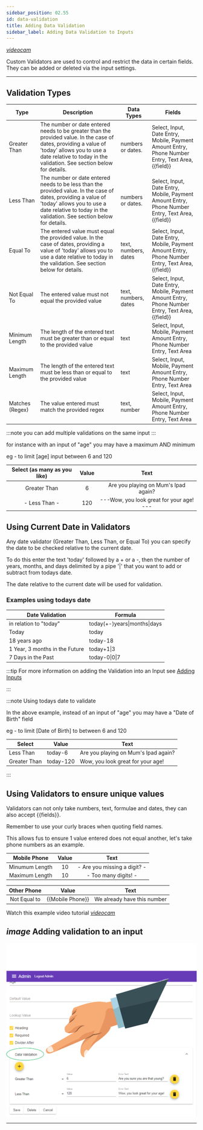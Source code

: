 ```yaml
---
sidebar_position: 02.55
id: data-validation
title: Adding Data Validation
sidebar_label: Adding Data Validation to Inputs
---
```

[<i className="material-icons-h1 end">videocam</i>](/vids/Dashnetics-AddInput.mp4)


Custom Validators are used to control and restrict the data in certain fields.
They can be added or deleted via the input settings.

---

## Validation Types

|Type|	Description	|Data Types|	Fields|
| --- | --- | --- | --- |
|Greater Than|	The number or date entered needs to be greater than the provided value. In the case of dates, providing a value of 'today' allows you to use a date relative to today in the validation. See section below for details.|	numbers or dates.|	Select, Input, Date Entry, Mobile, Payment Amount Entry, Phone Number Entry, Text Area, {{field}}|
|Less Than|	The number or date entered needs to be less than the provided value. In the case of dates, providing a value of 'today' allows you to use a date relative to today in the validation. See section below for details.|	numbers or dates.|	Select, Input, Date Entry, Mobile, Payment Amount Entry, Phone Number Entry, Text Area, {{field}}|
|Equal To|	The entered value must equal the provided value. In the case of dates, providing a value of 'today' allows you to use a date relative to today in the validation. See section below for details.|	text, numbers, dates	|Select, Input, Date Entry, Mobile, Payment Amount Entry, Phone Number Entry, Text Area, {{field}}|
|Not Equal To|	The entered value must not equal the provided value	|text, numbers, dates|	Select, Input, Date Entry, Mobile, Payment Amount Entry, Phone Number Entry, Text Area, {{field}}|
|Minimum Length|	The length of the entered text must be greater than or equal to the provided value	|text	|Select, Input, Mobile, Payment Amount Entry, Phone Number Entry, Text Area|
|Maximum Length|	The length of the entered text must be less than or equal to the provided value|	text|	Select, Input, Mobile, Payment Amount Entry, Phone Number Entry, Text Area|
|Matches (Regex)|	The value entered must match the provided regex	|text, number	|Select, Input, Mobile, Payment Amount Entry, Phone Number Entry, Text Area|

:::note you can add multiple validations on the same input
:::



for instance with an input of "age" you may have a maximum AND minimum

eg - to limit [age] input between 6 and 120

| Select (as many as you like)| Value | Text |
| :---: | :---: | :---: |
|Greater Than| 6 |Are you playing on Mum's Ipad again?|
| <span className="transparent"> -</span> Less Than <span className="transparent"> -</span>|120| <span className="transparent"> ---</span>Wow, you look great for your age!<span className="transparent"> ---</span>|



## Using Current Date in Validators

Any date validator (Greater Than, Less Than, or Equal To) you can specify the date to be checked relative to the current date.

To do this enter the text 'today' followed by a + or a -, then the number of years, months, and days delimited by a pipe '|' that you want to add or subtract from todays date.

The date relative to the current date will be used for validation.


### Examples using todays date

|Date Validation| Formula|
|--- | --- |
|in relation to "today"|today(+-)years&#124;months&#124;days|
|Today|today|
|18 years ago|today-18|
|1 Year, 3 months in the Future|today+1&#124;3|
|7 Days in the Past|today-0&#124;0&#124;7|

:::tip For more information on adding the Validation into an Input see [Adding Inputs](/docs/manuals/beginner/add-input)  

:::



:::note   Using todays date to validate


In the above example, instead of an input of "age" you may have a "Date of Birth" field

eg - to limit [Date of Birth] to between 6 and 120

| Select | Value | Text |
| --- | --- | --- | 
|Less Than | today-6 | Are you playing on Mum's Ipad again? |
|Greater Than|  today-120| Wow, you look great for your age!|


:::



## Using Validators to ensure unique values

Validators can not only take numbers, text, formulae and dates, they can also accept {{fields}}.

Remember to use your curly braces when quoting field names.

This allows fus to ensure 1 value entered does not equal another, let's take phone numbers as an example.

| Mobile Phone| Value | Text |
| :---: | :---: | :---: |
|Minumum Length| 10 |<span className="transparent"> -</span> Are you missing a digit?<span className="transparent"> -</span> |
|Maximum Length| 10 |<span className="transparent"> -</span> Too many digits!<span className="transparent"> -</span> |

| Other Phone| Value | Text |
| :---: | :---: | :---: |
|Not Equal to| {{Mobile Phone}} |We already have this number|


Watch this example video tutorial [<i className="material-icons-h1">videocam</i>](/vids/Dashnetics-Validation-Unique-Values.mp4)


## <i className="material-icons color">image</i> Adding validation to an input

![<i className="material-icons color">image</i> Adding validation to an input](/img/add-input-validation.png)

---


